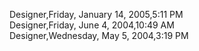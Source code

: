 ﻿Designer,Friday, January 14, 2005,5:11 PM  Designer,Friday, June 4, 2004,10:49 AM  Designer,Wednesday, May 5, 2004,3:19 PM